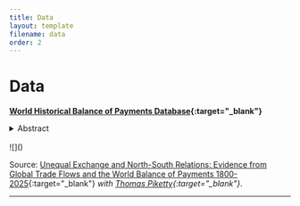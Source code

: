 ```yaml
---
title: Data
layout: template
filename: data
order: 2
--- 
```


# Data

**[World Historical Balance of Payments Database](https://wbop.world/){:target="_blank"}**

<details>
  <summary> Abstract </summary> 
  <br>
  <blockquote>
A new global dataset covering international transactions from 1800 to the present, WBOP harmonizes balance of payments data across time and countries, enabling long-run comparative analysis of trade, capital flows, and foreign wealth accumulation.
The database includes annual series for 57 core territories (48 main countries and 9 residual regions) covering 100% of the world population and GDP on a consistent basis througout the period 1800-2025.
The database is accompanied by a working paper and is intended as a public good for researchers, journalists, policymakers, historians and all interested citizens.
  </blockquote>
 </details>
<br>
![]()

Source: [Unequal Exchange and North-South Relations: Evidence from Global Trade Flows and the World Balance of Payments 1800-2025](https://wid.world/document/unequal-exchange-and-north-south-relations-evidence-from-global-trade-flows-and-the-world-balance-of-payments-1800-2025-world-inequality-lab-working-paper-2025-11/){:target="_blank"}  *with [Thomas Piketty](https://piketty.pse.ens.fr/en/){:target="_blank"}*. 


---

